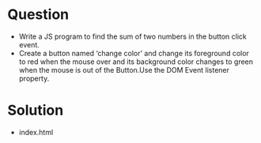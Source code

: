 # Question
- Write a JS program to find the sum of two numbers in the button click event.
- Create a button named ‘change color’ and change its foreground color to red when the mouse over and its background color changes to green when the mouse is out of the Button.Use the DOM Event listener property.

# Solution
- index.html
